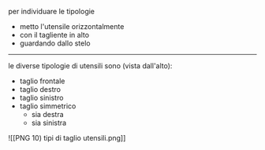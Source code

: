 per individuare le tipologie
- metto l'utensile orizzontalmente
- con il tagliente in alto
- guardando dallo stelo

-----

le diverse tipologie di utensili sono (vista dall'alto):
- taglio frontale
- taglio destro
- taglio sinistro
- taglio simmetrico
	- sia destra
	- sia sinistra

![[PNG 10) tipi di taglio utensili.png]]